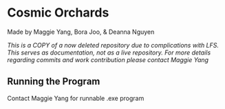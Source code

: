 # Cosmic Orchards
Made by Maggie Yang, Bora Joo, & Deanna Nguyen

_This is a COPY of a now deleted repository due to complications with LFS. This serves as documentation, not as a live repository. For more details regarding commits and work contribution please contact Maggie Yang_

## Running the Program
Contact Maggie Yang for runnable .exe program
